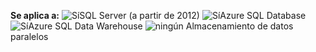 <Token>**Se aplica a:** ![Sí](media/yes.png)SQL Server (a partir de 2012) ![Sí](media/yes.png)Azure SQL Database ![Sí](media/yes.png)Azure SQL Data Warehouse ![ningún](media/no.png) Almacenamiento de datos paralelos </Token>

